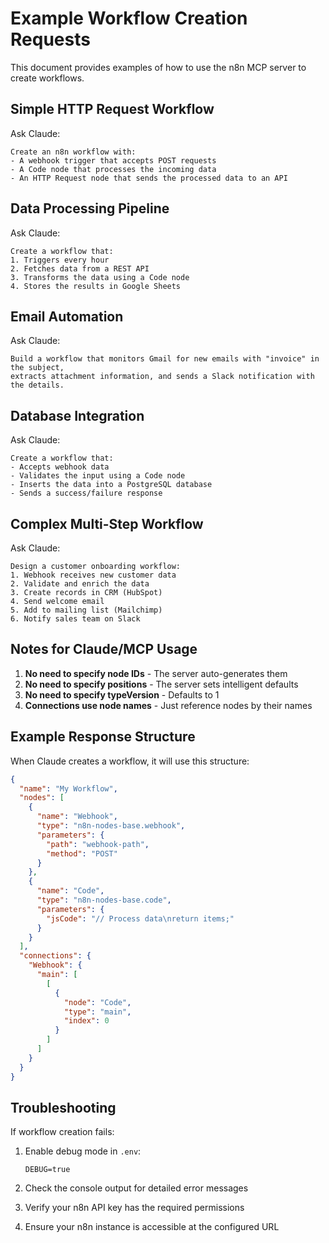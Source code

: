 # Example Workflow Creation Requests

This document provides examples of how to use the n8n MCP server to create workflows.

## Simple HTTP Request Workflow

Ask Claude:
```
Create an n8n workflow with:
- A webhook trigger that accepts POST requests
- A Code node that processes the incoming data
- An HTTP Request node that sends the processed data to an API
```

## Data Processing Pipeline

Ask Claude:
```
Create a workflow that:
1. Triggers every hour
2. Fetches data from a REST API
3. Transforms the data using a Code node
4. Stores the results in Google Sheets
```

## Email Automation

Ask Claude:
```
Build a workflow that monitors Gmail for new emails with "invoice" in the subject, 
extracts attachment information, and sends a Slack notification with the details.
```

## Database Integration

Ask Claude:
```
Create a workflow that:
- Accepts webhook data
- Validates the input using a Code node
- Inserts the data into a PostgreSQL database
- Sends a success/failure response
```

## Complex Multi-Step Workflow

Ask Claude:
```
Design a customer onboarding workflow:
1. Webhook receives new customer data
2. Validate and enrich the data
3. Create records in CRM (HubSpot)
4. Send welcome email
5. Add to mailing list (Mailchimp)
6. Notify sales team on Slack
```

## Notes for Claude/MCP Usage

1. **No need to specify node IDs** - The server auto-generates them
2. **No need to specify positions** - The server sets intelligent defaults
3. **No need to specify typeVersion** - Defaults to 1
4. **Connections use node names** - Just reference nodes by their names

## Example Response Structure

When Claude creates a workflow, it will use this structure:

```json
{
  "name": "My Workflow",
  "nodes": [
    {
      "name": "Webhook",
      "type": "n8n-nodes-base.webhook",
      "parameters": {
        "path": "webhook-path",
        "method": "POST"
      }
    },
    {
      "name": "Code",
      "type": "n8n-nodes-base.code",
      "parameters": {
        "jsCode": "// Process data\nreturn items;"
      }
    }
  ],
  "connections": {
    "Webhook": {
      "main": [
        [
          {
            "node": "Code",
            "type": "main",
            "index": 0
          }
        ]
      ]
    }
  }
}
```

## Troubleshooting

If workflow creation fails:

1. Enable debug mode in `.env`:
   ```
   DEBUG=true
   ```

2. Check the console output for detailed error messages

3. Verify your n8n API key has the required permissions

4. Ensure your n8n instance is accessible at the configured URL